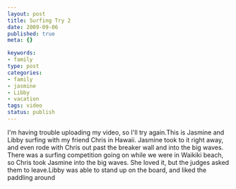 ```yaml
--- 
layout: post
title: Surfing Try 2
date: 2009-09-06
published: true
meta: {}

keywords: 
- family
type: post
categories: 
- family
- jasmine
- Libby
- vacation
tags: video
status: publish
---
```

I'm having trouble uploading my video, so I'll try again.This is Jasmine and Libby surfing with my friend Chris in Hawaii.  Jasmine took to it right away, and even rode with Chris out past the breaker wall and into the big waves.  There was a surfing competition going on while we were in Waikiki beach, so Chris took Jasmine into the big waves.  She loved it, but the judges asked them to leave.Libby was able to stand up on the board, and liked the paddling around
